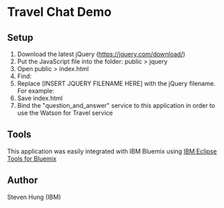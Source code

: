 Travel Chat Demo
=======

## Setup
1. Download the latest jQuery (https://jquery.com/download/)
2. Put the JavaScript file into the folder: public > jquery
3. Open public > index.html
4. Find: <script src="jquery/[INSERT JQUERY FILENAME HERE]"></script>
5. Replace [INSERT JQUERY FILENAME HERE] with the jQuery filename. For example: <script src="jquery/jquery-2.1.3.min.js"></script>
6. Save index.html
7. Bind the "question_and_answer" service to this application in order to use the Watson for Travel service

## Tools
This application was easily integrated with IBM Bluemix using [IBM Eclipse Tools for Bluemix](https://developer.ibm.com/wasdev/downloads/#asset/tools-IBM_Eclipse_Tools_for_Bluemix)

## Author
Steven Hung (IBM)